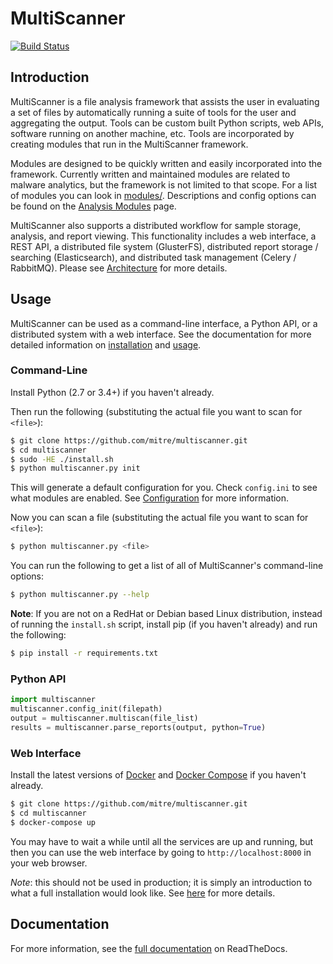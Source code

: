 MultiScanner
============
[![Build Status](https://travis-ci.org/mitre/multiscanner.svg)](https://travis-ci.org/mitre/multiscanner)

Introduction
------------
MultiScanner is a file analysis framework that assists the user in evaluating a set
of files by automatically running a suite of tools for the user and aggregating the output.
Tools can be custom built Python scripts, web APIs, software running on another machine, etc.
Tools are incorporated by creating modules that run in the MultiScanner framework.

Modules are designed to be quickly written and easily incorporated into the framework.
Currently written and maintained modules are related to malware analytics, but the framework is not limited to that
scope. For a list of modules you can look in [modules/](modules). Descriptions and config
options can be found on the [Analysis Modules](http://multiscanner.readthedocs.io/en/latest/use/use-analysis-mods.html) page.

MultiScanner also supports a distributed workflow for sample storage, analysis, and
report viewing. This functionality includes a web interface, a REST API, a distributed
file system (GlusterFS), distributed report storage / searching (Elasticsearch), and
distributed task management (Celery / RabbitMQ). Please see [Architecture](http://multiscanner.readthedocs.io/en/latest/arch.html) for more details.

Usage
-----

MultiScanner can be used as a command-line interface, a Python API, or a
distributed system with a web interface. See the documentation for more detailed
information on [installation](http://multiscanner.readthedocs.io/en/latest/install.html) and [usage](http://multiscanner.readthedocs.io/en/latest/use/index.html).

### Command-Line ###

Install Python (2.7 or 3.4+) if you haven't already.

Then run the following (substituting the actual file you want to scan for `<file>`):

``` bash
$ git clone https://github.com/mitre/multiscanner.git
$ cd multiscanner
$ sudo -HE ./install.sh
$ python multiscanner.py init
```

This will generate a default configuration for you. Check `config.ini` to see what
modules are enabled. See [Configuration](http://multiscanner.readthedocs.io/en/latest/install.html#configuration) for more information.

Now you can scan a file (substituting the actual file you want to scan for `<file>`):

``` bash
$ python multiscanner.py <file>
```

You can run the following to get a list of all of MultiScanner's command-line options:

``` bash
$ python multiscanner.py --help
```

**Note**: If you are not on a RedHat or Debian based Linux distribution, instead of
running the `install.sh` script, install pip (if you haven't already) and run the
following:

``` bash
$ pip install -r requirements.txt
```

### Python API ###

``` python
import multiscanner
multiscanner.config_init(filepath)
output = multiscanner.multiscan(file_list)
results = multiscanner.parse_reports(output, python=True)
```

### Web Interface ###

Install the latest versions of [Docker](https://docs.docker.com/engine/installation/)
and [Docker Compose](https://docs.docker.com/compose/install/) if you haven't already.

``` bash
$ git clone https://github.com/mitre/multiscanner.git
$ cd multiscanner
$ docker-compose up
```

You may have to wait a while until all the services are up and running, but then you
can use the web interface by going to `http://localhost:8000` in your web browser.

*Note*: this should not be used in production; it is simply an introduction to what a
full installation would look like. See [here](http://multiscanner.readthedocs.io/en/latest/install.html#standalone-docker-installation) for more details.

Documentation
-------------
For more information, see the [full documentation](http://multiscanner.readthedocs.io/) on ReadTheDocs.
